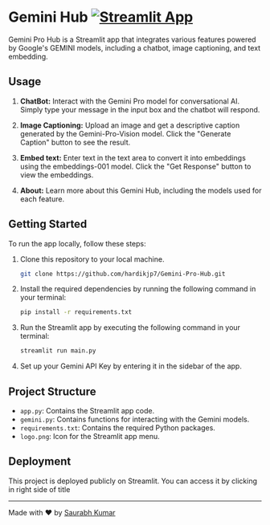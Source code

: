 # Gemini Hub [![Streamlit App](https://static.streamlit.io/badges/streamlit_badge_black_white.svg)](https://gemini-centre.streamlit.app/)

Gemini Pro Hub is a Streamlit app that integrates various features powered by Google's GEMINI models, including a chatbot, image captioning, and text embedding.

## Usage

1. **ChatBot:** Interact with the Gemini Pro model for conversational AI. Simply type your message in the input box and the chatbot will respond.

2. **Image Captioning:** Upload an image and get a descriptive caption generated by the Gemini-Pro-Vision model. Click the "Generate Caption" button to see the result.

3. **Embed text:** Enter text in the text area to convert it into embeddings using the embeddings-001 model. Click the "Get Response" button to view the embeddings.

4. **About:** Learn more about this Gemini Hub, including the models used for each feature.

## Getting Started

To run the app locally, follow these steps:

1. Clone this repository to your local machine.

   ```bash
   git clone https://github.com/hardikjp7/Gemini-Pro-Hub.git
   ```

2. Install the required dependencies by running the following command in your terminal:

   ```bash
   pip install -r requirements.txt
   ```

3. Run the Streamlit app by executing the following command in your terminal:

   ```bash
   streamlit run main.py
   ```

4. Set up your Gemini API Key by entering it in the sidebar of the app.


## Project Structure

- `app.py`: Contains the Streamlit app code.
- `gemini.py`: Contains functions for interacting with the Gemini models.
- `requirements.txt`: Contains the required Python packages.
- `logo.png`: Icon for the Streamlit app menu.

## Deployment

This project is deployed publicly on Streamlit. You can access it by clicking in right side of title

---

Made with ❤️ by [Saurabh Kumar](https://www.linkedin.com/in/saurabh-kumar-mr-java-web-developer-885524224/)
